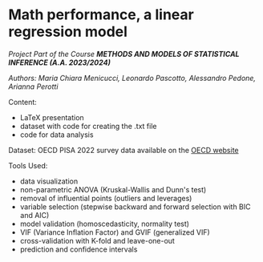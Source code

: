 # Math performance, a linear regression model

_Project Part of the Course __METHODS AND MODELS OF STATISTICAL INFERENCE (A.A. 2023/2024)___

_Authors: Maria Chiara Menicucci, Leonardo Pascotto, Alessandro Pedone, Arianna Perotti_

Content:
- LaTeX presentation
- dataset with code for creating the .txt file
- code for data analysis

Dataset: OECD PISA 2022 survey data available on the [OECD website](https://www.oecd.org/pisa/data/)

Tools Used:
- data visualization
- non-parametric ANOVA (Kruskal-Wallis and Dunn's test)
- removal of influential points (outliers and leverages)
- variable selection (stepwise backward and forward selection with BIC and AIC)
- model validation (homoscedasticity, normality test)
- VIF (Variance Inflation Factor) and GVIF (generalized VIF)
- cross-validation with K-fold and leave-one-out
- prediction and confidence intervals





